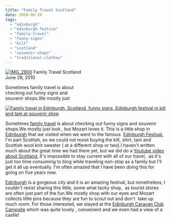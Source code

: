 ```yaml
---
title: "Family Travel Scotland"
date: 2010-06-28
tags: 
  - "edinburgh"
  - "edinburgh-festiva"
  - "family-travel"
  - "funny-signs"
  - "kilt"
  - "scotland"
  - "souvenir-shops"
  - "traditional-clothes"
---
```


 [![IMG_2800](https://pub-ac94b3f306b24c0dba4238943c97f2e1.r2.dev/6a00e5502a950788330133f180f2ee970b.jpg)](https://pub-ac94b3f306b24c0dba4238943c97f2e1.r2.dev/6a00e5502a950788330133f180f2ee970b.jpg) Family Travel Scotland  
June 28, 2010

Sometimes family travel is about  
checking out funny signs and  
souvenir shops.We mostly just 

  

  

  

  

<!--more-->

[![Family travel in Edinburgh, Scotland, funny signs, Edinburgh festival in kilt and tam at souvenir shop](https://pub-ac94b3f306b24c0dba4238943c97f2e1.r2.dev/6a00e5502a95078833013484a8c467970c.jpg "Family travel in Edinburgh, Scotland, funny signs, Edinburgh festival in kilt and tam at souvenir shop")](https://pub-ac94b3f306b24c0dba4238943c97f2e1.r2.dev/6a00e5502a95078833013484a8c467970c.jpg)  

Sometimes [family travel](http://soultravelers3new.local/2009/04/how-to-travel-the-world-as-a-digital-nomad-family.html) is about checking out funny signs and souvenir shops.We mostly just look , but Mozart loves it. This is a little shop in [Edinburgh](http://en.wikipedia.org/wiki/Edinburgh) that we visited when we went to the famous  [Edinburgh Festival.](http://en.wikipedia.org/wiki/Edinburgh_Festival) I'm part Scottish, so we could not resist buying the kilt, shirt, tam and Scottish wool knit sweater ( at a different shop or two).I haven't written much about the great time we had there yet, but we did do a [Youtube video about Scotland.](http://www.youtube.com/watch?v=R-jwBGqJ9zY) It's impossible to stay current with all of our travel,  as it's just too time consuming to blog while traveling non-stop as a family but I'll get it all up eventually. I'm often amazed that I have been doing this for going on five years now.

[Edinburgh](http://www.edinburgh.org/) is a gorgeous city and it is an amazing festival, but nonetheless, I couldn't resist sharing this little, some what tacky shop,  as tourist stores are often just part of the fun.We mostly shop with our eyes and Mozart collects little pins because they are fun to scout out and don't  take up much room. For those interested, we stayed at the [Edinburgh Caravan Club Campsite](http://www.caravanclub.co.uk/caravanclubapps/applications/uk%20sites/Site%20Details.aspx?csid=21873) which was quite lovely , convenient and we even had a view of a castle!
